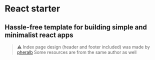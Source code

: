 # React starter

## Hassle-free template for building simple and minimalist react apps

> ⚠ Index page design (header and footer included) was made by [pheralb](https://github.com/pheralb)
> Some resources are from the same author as well

